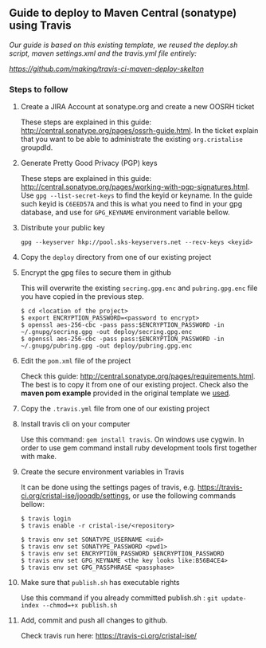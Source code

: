 ## Guide to deploy to Maven Central (sonatype) using Travis
_Our guide is based on this existing template, we reused the deploy.sh script, maven settings.xml and the travis.yml file entirely:_

_https://github.com/making/travis-ci-maven-deploy-skelton_

### Steps to follow
1. Create a JIRA Account at sonatype.org and create a new OOSRH ticket
  
    These steps are explained in this guide: http://central.sonatype.org/pages/ossrh-guide.html.
    In the ticket explain that you want to be able to administrate the existing `org.cristalise` groupdId.

1. Generate Pretty Good Privacy (PGP) keys

    These steps are explained in this guide: http://central.sonatype.org/pages/working-with-pgp-signatures.html.
    Use `gpg --list-secret-keys` to find the keyid or keyname. In the guide such keyid is `C6EED57A` and this 
    is what you need to find in your gpg database, and use for `GPG_KEYNAME` environment variable bellow.

1. Distribute your public key

    `gpg --keyserver hkp://pool.sks-keyservers.net --recv-keys <keyid>`

1. Copy the `deploy` directory from one of our existing project

1. Encrypt the gpg files to secure them in github

    This will overwrite the existing `secring.gpg.enc` and `pubring.gpg.enc` file you have copied in the previous step.
    ```
    $ cd <location of the project>
    $ export ENCRYPTION_PASSWORD=<password to encrypt>
    $ openssl aes-256-cbc -pass pass:$ENCRYPTION_PASSWORD -in ~/.gnupg/secring.gpg -out deploy/secring.gpg.enc
    $ openssl aes-256-cbc -pass pass:$ENCRYPTION_PASSWORD -in ~/.gnupg/pubring.gpg -out deploy/pubring.gpg.enc
    ```

1. Edit the `pom.xml` file of the project

   Check this guide: http://central.sonatype.org/pages/requirements.html. The best is to copy it from one of our 
   existing project. Check also the **maven pom example** provided in the original template we 
   [used](https://github.com/making/travis-ci-maven-deploy-skelton). 

1. Copy the `.travis.yml` file from one of our existing project

1. Install travis cli on your computer

    Use this command: `gem install travis`. On windows use cygwin. In order to use gem command 
    install ruby development tools first together with make.

1. Create the secure environment variables in Travis

    It can be done using the settings pages of travis, e.g. https://travis-ci.org/cristal-ise/jooqdb/settings, or
    use the following commands bellow:
    ```
    $ travis login
    $ travis enable -r cristal-ise/<repository>

    $ travis env set SONATYPE_USERNAME <uid> 
    $ travis env set SONATYPE_PASSWORD <pwd1>
    $ travis env set ENCRYPTION_PASSWORD $ENCRYPTION_PASSWORD
    $ travis env set GPG_KEYNAME <the key looks like:B56B4CE4>
    $ travis env set GPG_PASSPHRASE <passphase>
    ```

1. Make sure that `publish.sh` has executable rights

    Use this command if you already committed publish.sh : `git update-index --chmod=+x publish.sh`

1. Add, commit and push all changes to github. 

   Check travis run here: https://travis-ci.org/cristal-ise/